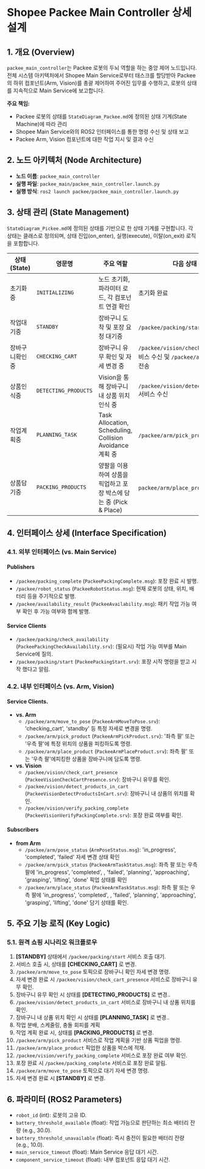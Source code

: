 
# Shopee Packee Main Controller 상세 설계

## 1. 개요 (Overview)

`packee_main_controller`는 Packee 로봇의 두뇌 역할을 하는 중앙 제어 노드입니다. 전체 시스템 아키텍처에서 Shopee Main Service로부터 태스크를 할당받아 Packee의 하위 컴포넌트(Arm, Vision)를 총괄 제어하여 주어진 임무를 수행하고, 로봇의 상태를 지속적으로 Main Service에 보고합니다.

**주요 책임:**
- Packee 로봇의 상태를 `StateDiagram_Packee.md`에 정의된 상태 기계(State Machine)에 따라 관리
- Shopee Main Service와의 ROS2 인터페이스를 통한 명령 수신 및 상태 보고
- Packee Arm, Vision 컴포넌트에 대한 작업 지시 및 결과 수신

## 2. 노드 아키텍처 (Node Architecture)

- **노드 이름**: `packee_main_controller`
- **실행 파일**: `packee_main/packee_main_controller.launch.py`
- **실행 방식**: `ros2 launch packee/packee_main_controller.launch.py`

## 3. 상태 관리 (State Management)

`StateDiagram_Pickee.md`에 정의된 상태를 기반으로 한 상태 기계를 구현합니다. 각 상태는 클래스로 정의되며, 상태 진입(on_enter), 실행(execute), 이탈(on_exit) 로직을 포함합니다.

| 상태 (State) | 영문명 | 주요 역할 | 다음 상태 전이 조건 |
|---|---|---|---|
| 초기화중 | `INITIALIZING` | 노드 초기화, 파라미터 로드, 각 컴포넌트 연결 확인 | 초기화 완료 |
| 작업대기중 | `STANDBY` | 장바구니 도착 및 포장 요청 대기중 | `/packee/packing/start` 서비스 수신 |
| 장바구니확인중 | `CHECKING_CART` | 장바구니 유무 확인 및 자세 변경 중 | `/packee/vision/check_cart_presence` 서비스 수신 및 `/packee/arm/pose_status` 토픽 전송 |
| 상품인식중 | `DETECTING_PRODUCTS` | Vision을 통해 장바구니 내 상품 위치 인식 중 | `/packee/vision/detect_products_in_cart` 서비스 수신 |
| 작업계획중 | `PLANNING_TASK` | Task Allocation, Scheduling, Collision Avoidance 계획 중 | `/packee/arm/pick_product` 서비스 수신 |
| 상품담기중 | `PACKING_PRODUCTS` | 양팔을 이용하여 상품을 픽업하고 포장 박스에 담는 중 (Pick & Place) | `packee/arm/place_product` 서비스 수신 |

## 4. 인터페이스 상세 (Interface Specification)

### 4.1. 외부 인터페이스 (vs. Main Service)

#### Publishers
- `/packee/packing_complete` (`PackeePackingComplete.msg`): 포장 완료 시 발행.
- `/packee/robot_status` (`PackeeRobotStatus.msg`): 현재 로봇의 상태, 위치, 배터리 등을 주기적으로 발행.
- `/packee/availability_result` (`PackeeAvailability.msg`): 패키 작업 가능 여부 확인 후 가능 여부와 함께 발행.

#### Service Clients
- `/packee/packing/check_availability` (`PackeePackingCheckAvailability.srv`): (필요시) 작업 가능 여부를 Main Service에 질의.
- `/packee/packing/start` (`PackeePackingStart.srv`): 포장 시작 명령을 받고 시작 했다고 알림.

### 4.2. 내부 인터페이스 (vs. Arm, Vision)

#### Service Clients.
- **vs. Arm**
  - `/packee/arm/move_to_pose` (`PackeeArmMoveToPose.srv`): 'checking_cart', 'standby' 등 특정 자세로 변경을 명령.
  - `/packee/arm/pick_product` (`PackeeArmPickProduct.srv`): '좌측 팔' 또는 '우측 팔'에 특정 위치의 상품을 피킹하도록 명령.
  - `/packee/arm/place_product` (`PackeeArmPlaceProduct.srv`): 좌측 팔' 또는 '우측 팔'에피킹한 상품을 장바구니에 담도록 명령.
- **vs. Vision**
  - `/packee/vision/check_cart_presence` (`PackeeVisionCheckCartPresence.srv`): 장바구니 유무를 확인.
  - `/packee/vision/detect_products_in_cart` (`PackeeVisionDetectProductsInCart.srv`): 장바구니 내 상품의 위치를 확인.
  - `/packee/vision/verify_packing_complete` (`PackeeVisionVerifyPackingComplete.srv`): 포장 완료 여부를 확인.

#### Subscribers
- **from Arm**
  - `/packee/arm/pose_status` (`ArmPoseStatus.msg`): 'in_progress', 'completed', 'failed' 자세 변경 상태 확인
  - `/packee/arm/pick_status` (`PackeeArmTaskStatus.msg`): 좌측 팔 또는 우측 팔에 'in_progress', 'completed', , 'failed', 'planning', 'approaching', 'grasping', 'lifting', 'done' 픽업 상태를 확인
  - `/packee/arm/place_status` (`PackeeArmTaskStatus.msg`): 좌측 팔 또는 우측 팔에 'in_progress', 'completed', , 'failed', 'planning', 'approaching', 'grasping', 'lifting', 'done'  담기 상태를 확인.

## 5. 주요 기능 로직 (Key Logic)

### 5.1. 원격 쇼핑 시나리오 워크플로우
1.  **[STANDBY]** 상태에서 `/packee/packing/start` 서비스 호출 대기.
2.   서비스 호출 시, 상태를 **[CHECKING_CART]** 로 변경.
3.  `/packee/arm/move_to_pose` 토픽으로 장바구니 확인 자세 변경 명령.
4.  자세 변경 완료 시 `/packee/vision/check_cart_presence` 서비스로 장바구니 유무 확인.
5.  장바구니 유무 확인 시 상태를 **[DETECTING_PRODUCTS]**  로 변경..
6.  `/packee/vision/detect_products_in_cart` 서비스로 장바구니 내 상품 위치를 확인.
7.  장바구니 내 상품 위치 확인 시 상태를 **[PLANNING_TASK]**  로 변경..
8.  작업 분배, 스케줄링, 충돌 회피를 계획
9.  작업 계획 완료 시, 상태를 **[PACKING_PRODUCTS]** 로 변경.
10. `/packee/arm/pick_product`  서비스로 작업 계획을 기반 상품 픽업을 명령.
11. `/packee/arm/place_product` 픽업한 상품을 박스에 적재.
12. `/packee/vision/verify_packing_complete` 서비스로 포장 완료 여부 확인.
13. 포장 완료 시 `/packee/packing_complete` 서비스로 포장 완료 알림.
14. `/packee/arm/move_to_pose` 토픽으로 대기 자세 변경 명령.
15. 자세 변경 완료 시 **[STANDBY]** 로 변경.

## 6. 파라미터 (ROS2 Parameters)

- `robot_id` (int): 로봇의 고유 ID.
- `battery_threshold_available` (float): 작업 가능으로 판단하는 최소 배터리 잔량 (e.g., 30.0).
- `battery_threshold_unavailable` (float): 즉시 충전이 필요한 배터리 잔량 (e.g., 10.0).
- `main_service_timeout` (float): Main Service 응답 대기 시간.
- `component_service_timeout` (float): 내부 컴포넌트 응답 대기 시간.
